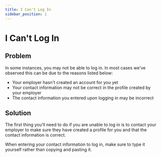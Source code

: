```yaml
---
title: I Can't Log In
sidebar_position: 1
---
```


# I Can't Log In

## Problem 
In some instances, you may not be able to log in. In most cases we've observed this can be due to the reasons listed below:

- Your employer hasn't created an account for you yet
- Your contact information may not be correct in the profile created by your employer
- The contact information you entered upon logging in may be incorrect 

## Solution
The first thing you’ll need to do if you are unable to log in is to contact your employer to make sure they have created a profile for you and that the contact information is correct.

When entering your contact information to log in, make sure to type it yourself rather than copying and pasting it.
